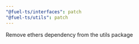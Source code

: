 ```yaml
---
"@fuel-ts/interfaces": patch
"@fuel-ts/utils": patch
---
```


Remove ethers dependency from the utils package
